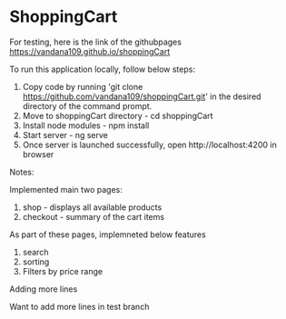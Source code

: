 # ShoppingCart

For testing, here is the link of the githubpages https://vandana109.github.io/shoppingCart

To run this application locally, follow below steps:
1. Copy code by running 'git clone https://github.com/vandana109/shoppingCart.git' in the desired directory of the command prompt.
2. Move to shoppingCart directory - cd shoppingCart
3. Install node modules - npm install
4. Start server - ng serve
5. Once server is launched successfully, open http://localhost:4200 in browser

Notes:

Implemented main two pages:
1. shop - displays all available products
2. checkout - summary of the cart items

As part of these pages, implemneted below features
1. search
2. sorting
3. Filters by price range


Adding more lines


Want to add more lines in test branch
